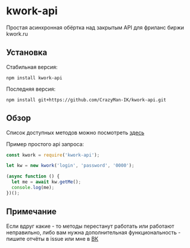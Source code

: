 # kwork-api

Простая асинхронная обёртка над закрытым API для фриланс биржи kwork.ru

## Установка

Стабильная версия:
```
npm install kwork-api
```

Последняя версия:
```
npm install git+https://github.com/CrazyMan-IK/kwork-api.git
```

## Обзор

Список доступных методов можно посмотреть [здесь](./api_example.js)

Пример простого api запроса:

```js
const kwork = require('kwork-api');

let kw = new kwork('login', 'password', '0000');

(async function () {
  let me = await kw.getMe();
  console.log(me);
})();
```

## Примечание
Если вдруг какие - то методы перестанут работать или работают неправильно, либо вам нужна дополнительная функциональность -
пишите отчёты в issue или мне в [ВК](https://vk.com/crazy_man_ik)